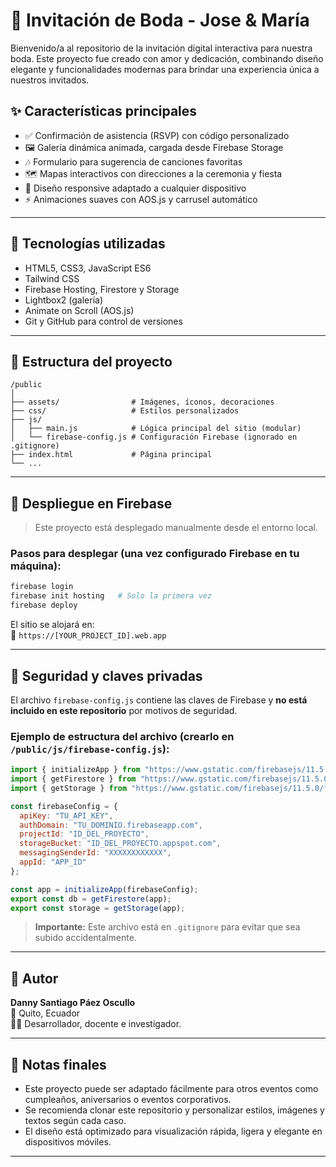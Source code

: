 # 💒 Invitación de Boda - Jose & María

Bienvenido/a al repositorio de la invitación digital interactiva para nuestra boda. Este proyecto fue creado con amor y dedicación, combinando diseño elegante y funcionalidades modernas para brindar una experiencia única a nuestros invitados.

## ✨ Características principales

- ✅ Confirmación de asistencia (RSVP) con código personalizado
- 🖼️ Galería dinámica animada, cargada desde Firebase Storage
- 🎶 Formulario para sugerencia de canciones favoritas
- 🗺️ Mapas interactivos con direcciones a la ceremonia y fiesta
- 📱 Diseño responsive adaptado a cualquier dispositivo
- ⚡ Animaciones suaves con AOS.js y carrusel automático

---

## 🧾 Tecnologías utilizadas

- HTML5, CSS3, JavaScript ES6
- Tailwind CSS
- Firebase Hosting, Firestore y Storage
- Lightbox2 (galería)
- Animate on Scroll (AOS.js)
- Git y GitHub para control de versiones

---

## 📁 Estructura del proyecto

```plaintext
/public
│
├── assets/                # Imágenes, íconos, decoraciones
├── css/                   # Estilos personalizados
├── js/
│   ├── main.js            # Lógica principal del sitio (modular)
│   └── firebase-config.js # Configuración Firebase (ignorado en .gitignore)
├── index.html             # Página principal
└── ...
```

---

## 🚀 Despliegue en Firebase

> Este proyecto está desplegado manualmente desde el entorno local.

### Pasos para desplegar (una vez configurado Firebase en tu máquina):

```bash
firebase login
firebase init hosting   # Solo la primera vez
firebase deploy
```

El sitio se alojará en:  
📍 `https://[YOUR_PROJECT_ID].web.app`

---

## 🔐 Seguridad y claves privadas

El archivo `firebase-config.js` contiene las claves de Firebase y **no está incluido en este repositorio** por motivos de seguridad.

### Ejemplo de estructura del archivo (crearlo en `/public/js/firebase-config.js`):

```javascript
import { initializeApp } from "https://www.gstatic.com/firebasejs/11.5.0/firebase-app.js";
import { getFirestore } from "https://www.gstatic.com/firebasejs/11.5.0/firebase-firestore.js";
import { getStorage } from "https://www.gstatic.com/firebasejs/11.5.0/firebase-storage.js";

const firebaseConfig = {
  apiKey: "TU_API_KEY",
  authDomain: "TU_DOMINIO.firebaseapp.com",
  projectId: "ID_DEL_PROYECTO",
  storageBucket: "ID_DEL_PROYECTO.appspot.com",
  messagingSenderId: "XXXXXXXXXXXX",
  appId: "APP_ID"
};

const app = initializeApp(firebaseConfig);
export const db = getFirestore(app);
export const storage = getStorage(app);
```

> **Importante:** Este archivo está en `.gitignore` para evitar que sea subido accidentalmente.

---

## 📝 Autor

**Danny Santiago Páez Oscullo**  
📍 Quito, Ecuador  
👨‍💻 Desarrollador, docente e investigador.

---

## 📌 Notas finales

- Este proyecto puede ser adaptado fácilmente para otros eventos como cumpleaños, aniversarios o eventos corporativos.
- Se recomienda clonar este repositorio y personalizar estilos, imágenes y textos según cada caso.
- El diseño está optimizado para visualización rápida, ligera y elegante en dispositivos móviles.

---
